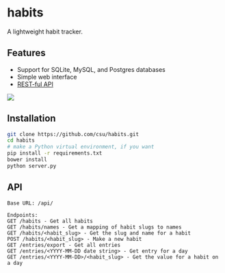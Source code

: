 # habits
A lightweight habit tracker.

## Features
* Support for SQLite, MySQL, and Postgres databases
* Simple web interface
* [REST-ful API](#api)

![](http://i.imgur.com/PAx8PW9.jpg)

## Installation
```bash
git clone https://github.com/csu/habits.git
cd habits
# make a Python virtual environment, if you want
pip install -r requirements.txt
bower install
python server.py
```

## API
```
Base URL: /api/

Endpoints:
GET /habits - Get all habits
GET /habits/names - Get a mapping of habit slugs to names
GET /habits/<habit_slug> - Get the slug and name for a habit
POST /habits/<habit_slug> - Make a new habit
GET /entries/export - Get all entries
GET /entries/<YYYY-MM-DD date string> - Get entry for a day
GET /entries/<YYYY-MM-DD>/<habit_slug> - Get the value for a habit on a day
```